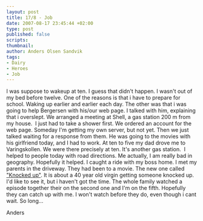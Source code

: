 ```yaml
---
layout: post
title: 17/8 - Job
date: 2007-08-17 23:45:44 +02:00
type: post
published: false
scripts:
thumbnail:
author: Anders Olsen Sandvik
tags:
- Dairy
- Heroes
- Job
---
```

<p>I was suppose to wakeup at ten. I guess that didn't happen. I wasn't out of my bed before twelve. One of the reasons is that i have to prepare for school. Waking up earlier and earlier each day. The other was that i was going to help Bergersen with his/our web page. I talked with him, explaining that i overslept. We arranged a meeting at Shell, a gas station 200 m from my house.  I just had to take a shower first. We ordered an account for the web page. Someday I'm getting my own server, but not yet. Then we just talked waiting for a response from them. He was going to the movies with his girlfriend today, and I had to work. At ten to five my dad drove me to Varingskollen. We were there precisely at ten. It's another gas station.  I helped to people today with road directions. Me actually, I am really bad in geography. Hopefully it helped. I caught a ride with my boss home. I met my parents in the driveway. They had been to a movie. The new one called <a href="http://www.imdb.com/title/tt0478311/" title="Knocked up">"Knocked up"</a>. It is about a 40 year old virgin getting someone knocked up. I'd like to see it, but i haven't got the time. The whole family watched a episode together their on the second one and I'm on the fifth. Hopefully they can catch up with me. I won't watch before they do, even though i cant wait. So long...</p>
<p>Anders</p>
